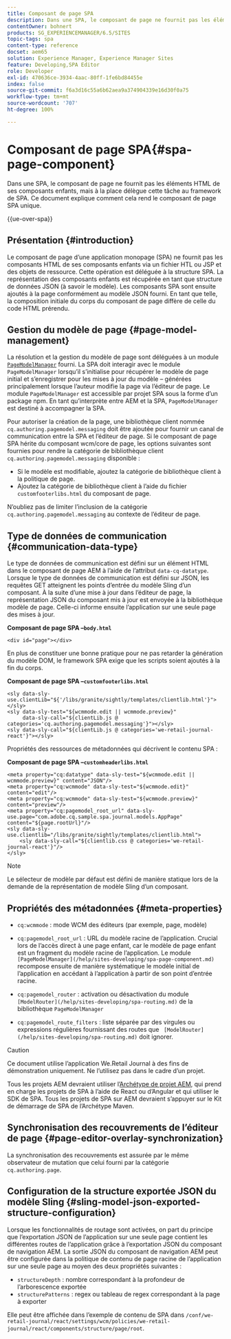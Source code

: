 ```yaml
---
title: Composant de page SPA
description: Dans une SPA, le composant de page ne fournit pas les éléments HTML de ses composants enfants, mais à la place délègue cette tâche au framework de SPA. Ce document explique comment cela rend le composant de page SPA unique.
contentOwner: bohnert
products: SG_EXPERIENCEMANAGER/6.5/SITES
topic-tags: spa
content-type: reference
docset: aem65
solution: Experience Manager, Experience Manager Sites
feature: Developing,SPA Editor
role: Developer
exl-id: 470636ce-3934-4aac-80ff-1fe6bd84455e
index: false
source-git-commit: f6a3d16c55a6b62aea9a374904339e16d30f0a75
workflow-type: tm+mt
source-wordcount: '707'
ht-degree: 100%

---
```



# Composant de page SPA{#spa-page-component}

Dans une SPA, le composant de page ne fournit pas les éléments HTML de ses composants enfants, mais à la place délègue cette tâche au framework de SPA. Ce document explique comment cela rend le composant de page SPA unique.

{{ue-over-spa}}

## Présentation {#introduction}

Le composant de page d’une application monopage (SPA) ne fournit pas les composants HTML de ses composants enfants via un fichier HTL ou JSP et des objets de ressource. Cette opération est déléguée à la structure SPA. La représentation des composants enfants est récupérée en tant que structure de données JSON (à savoir le modèle). Les composants SPA sont ensuite ajoutés à la page conformément au modèle JSON fourni. En tant que telle, la composition initiale du corps du composant de page diffère de celle du code HTML prérendu.

## Gestion du modèle de page {#page-model-management}

La résolution et la gestion du modèle de page sont déléguées à un module [`PageModelManager`](/help/sites-developing/spa-blueprint.md#pagemodelmanager) fourni. La SPA doit interagir avec le module `PageModelManager` lorsqu’il s’initialise pour récupérer le modèle de page initial et s’enregistrer pour les mises à jour du modèle – générées principalement lorsque l’auteur modifie la page via l’éditeur de page. Le module `PageModelManager` est accessible par projet SPA sous la forme d’un package npm. En tant qu’interprète entre AEM et la SPA, `PageModelManager` est destiné à accompagner la SPA.

Pour autoriser la création de la page, une bibliothèque client nommée `cq.authoring.pagemodel.messaging` doit être ajoutée pour fournir un canal de communication entre la SPA et l’éditeur de page. Si le composant de page SPA hérite du composant wcm/core de page, les options suivantes sont fournies pour rendre la catégorie de bibliothèque client `cq.authoring.pagemodel.messaging` disponible :

* Si le modèle est modifiable, ajoutez la catégorie de bibliothèque client à la politique de page.
* Ajoutez la catégorie de bibliothèque client à l’aide du fichier `customfooterlibs.html` du composant de page.

N’oubliez pas de limiter l’inclusion de la catégorie `cq.authoring.pagemodel.messaging` au contexte de l’éditeur de page.

## Type de données de communication {#communication-data-type}

Le type de données de communication est défini sur un élément HTML dans le composant de page AEM à l’aide de l’attribut `data-cq-datatype`. Lorsque le type de données de communication est défini sur JSON, les requêtes GET atteignent les points d’entrée du modèle Sling d’un composant. À la suite d’une mise à jour dans l’éditeur de page, la représentation JSON du composant mis à jour est envoyée à la bibliothèque modèle de page. Celle-ci informe ensuite l’application sur une seule page des mises à jour.

**Composant de page SPA –`body.html`**

```
<div id="page"></div>
```

En plus de constituer une bonne pratique pour ne pas retarder la génération du modèle DOM, le framework SPA exige que les scripts soient ajoutés à la fin du corps.

**Composant de page SPA –`customfooterlibs.html`**

```
<sly data-sly-use.clientLib="${'/libs/granite/sightly/templates/clientlib.html'}"></sly>
<sly data-sly-test="${wcmmode.edit || wcmmode.preview}"
     data-sly-call="${clientLib.js @ categories='cq.authoring.pagemodel.messaging'}"></sly>
<sly data-sly-call="${clientLib.js @ categories='we-retail-journal-react'}"></sly>
```

Propriétés des ressources de métadonnées qui décrivent le contenu SPA :

**Composant de page SPA –`customheaderlibs.html`**

```
<meta property="cq:datatype" data-sly-test="${wcmmode.edit || wcmmode.preview}" content="JSON"/>
<meta property="cq:wcmmode" data-sly-test="${wcmmode.edit}" content="edit"/>
<meta property="cq:wcmmode" data-sly-test="${wcmmode.preview}" content="preview"/>
<meta property="cq:pagemodel_root_url" data-sly-use.page="com.adobe.cq.sample.spa.journal.models.AppPage" content="${page.rootUrl}"/>
<sly data-sly-use.clientlib="/libs/granite/sightly/templates/clientlib.html">
    <sly data-sly-call="${clientlib.css @ categories='we-retail-journal-react'}"/>
</sly>
```

>[!NOTE]
>
>Le sélecteur de modèle par défaut est défini de manière statique lors de la demande de la représentation de modèle Sling d’un composant.

## Propriétés des métadonnées {#meta-properties}

* `cq:wcmmode` : mode WCM des éditeurs (par exemple, page, modèle)
* `cq:pagemodel_root_url` : URL du modèle racine de l’application. Crucial lors de l’accès direct à une page enfant, car le modèle de page enfant est un fragment du modèle racine de l’application. Le module ` [PageModelManager](/help/sites-developing/spa-page-component.md)` recompose ensuite de manière systématique le modèle initial de l’application en accédant à l’application à partir de son point d’entrée racine.

* `cq:pagemodel_router` : activation ou désactivation du module ` [ModelRouter](/help/sites-developing/spa-routing.md)` de la bibliothèque `PageModelManager`

* `cq:pagemodel_route_filters` : liste séparée par des virgules ou expressions régulières fournissant des routes que ` [ModelRouter](/help/sites-developing/spa-routing.md)` doit ignorer.

>[!CAUTION]
>
>Ce document utilise l’application We.Retail Journal à des fins de démonstration uniquement. Ne l’utilisez pas dans le cadre d’un projet.
>
>Tous les projets AEM devraient utiliser l’[Archétype de projet AEM](https://experienceleague.adobe.com/docs/experience-manager-core-components/using/developing/archetype/overview.html?lang=fr), qui prend en charge les projets de SPA à l’aide de React ou d’Angular et qui utiliser le SDK de SPA. Tous les projets de SPA sur AEM devraient s’appuyer sur le Kit de démarrage de SPA de l’Archétype Maven.

## Synchronisation des recouvrements de l’éditeur de page {#page-editor-overlay-synchronization}

La synchronisation des recouvrements est assurée par le même observateur de mutation que celui fourni par la catégorie `cq.authoring.page`.

## Configuration de la structure exportée JSON du modèle Sling {#sling-model-json-exported-structure-configuration}

Lorsque les fonctionnalités de routage sont activées, on part du principe que l’exportation JSON de l’application sur une seule page contient les différentes routes de l’application grâce à l’exportation JSON du composant de navigation AEM. La sortie JSON du composant de navigation AEM peut être configurée dans la politique de contenu de page racine de l’application sur une seule page au moyen des deux propriétés suivantes :

* `structureDepth` : nombre correspondant à la profondeur de l’arborescence exportée
* `structurePatterns` : regex ou tableau de regex correspondant à la page à exporter

Elle peut être affichée dans l’exemple de contenu de SPA dans `/conf/we-retail-journal/react/settings/wcm/policies/we-retail-journal/react/components/structure/page/root`.
